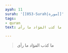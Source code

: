 ```yaml
---
ayah: 11
surah: '[[053-Surah|سورة]]'
tags:
- quran
text: ما كذب الفؤاد ما رأى

---
```

> ما كذب الفؤاد ما رأى
